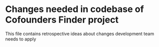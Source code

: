 # Changes needed in codebase of Cofounders Finder project

This file contains retrospective ideas about changes development team needs to apply
